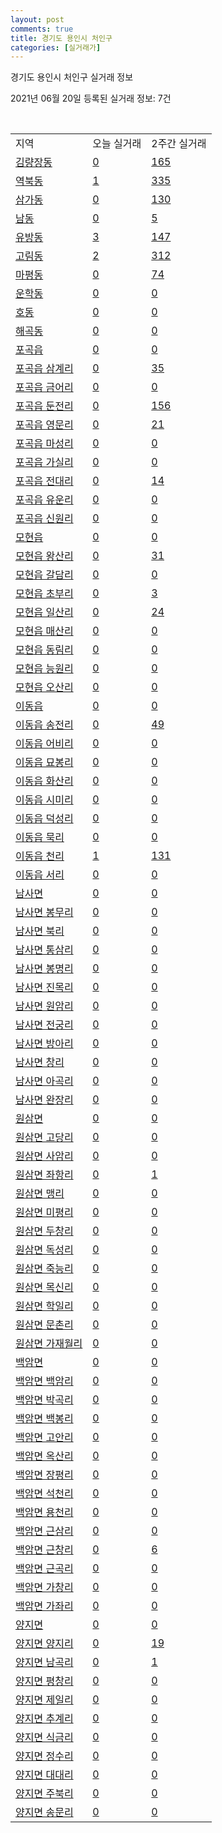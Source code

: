 ```yaml
---
layout: post
comments: true
title: 경기도 용인시 처인구
categories: [실거래가]
---
```


경기도 용인시 처인구 실거래 정보

2021년 06월 20일 등록된 실거래 정보: 7건

<script type="text/javascript">
  google.charts.load('current', {'packages':['corechart']});
  google.charts.setOnLoadCallback(drawChart);

  function drawChart() {
    var data = google.visualization.arrayToDataTable([['거래일', '매매', '전월세', '전매'], ['2021-02', 255, 118, 35], ['2021-03', 286, 124, 42], ['2021-04', 211, 106, 66], ['2021-05', 173, 109, 45], ['2021-06', 48, 34, 7]]);

    var options = {
      title: '최근 유형별 거래량 추이',
      legend: { position: 'bottom' }
    };

    var chart = new google.visualization.LineChart(document.getElementById('columnchart_material'));
    chart.draw(data, (options));
  }
</script>

<div id="columnchart_material" style="width: 450px; margin-left: -35px"></div>
<br>
<table class="sortable">
  <tr>
    <td>지역</td>
    <td>오늘 실거래</td>
    <td>2주간 실거래</td>
  </tr>

  
  <tr class="item">
    <td><a href="4146110100.html">김량장동</a></td>
    <td><a href="4146110100.html">0</a></td>
    <td><a href="4146110100.html">165</a></td>
  </tr>
    

  <tr class="item">
    <td><a href="4146110200.html">역북동</a></td>
    <td><a href="4146110200.html">1</a></td>
    <td><a href="4146110200.html">335</a></td>
  </tr>
    

  <tr class="item">
    <td><a href="4146110300.html">삼가동</a></td>
    <td><a href="4146110300.html">0</a></td>
    <td><a href="4146110300.html">130</a></td>
  </tr>
    

  <tr class="item">
    <td><a href="4146110400.html">남동</a></td>
    <td><a href="4146110400.html">0</a></td>
    <td><a href="4146110400.html">5</a></td>
  </tr>
    

  <tr class="item">
    <td><a href="4146110500.html">유방동</a></td>
    <td><a href="4146110500.html">3</a></td>
    <td><a href="4146110500.html">147</a></td>
  </tr>
    

  <tr class="item">
    <td><a href="4146110600.html">고림동</a></td>
    <td><a href="4146110600.html">2</a></td>
    <td><a href="4146110600.html">312</a></td>
  </tr>
    

  <tr class="item">
    <td><a href="4146110700.html">마평동</a></td>
    <td><a href="4146110700.html">0</a></td>
    <td><a href="4146110700.html">74</a></td>
  </tr>
    

  <tr class="item">
    <td><a href="4146110800.html">운학동</a></td>
    <td><a href="4146110800.html">0</a></td>
    <td><a href="4146110800.html">0</a></td>
  </tr>
    

  <tr class="item">
    <td><a href="4146110900.html">호동</a></td>
    <td><a href="4146110900.html">0</a></td>
    <td><a href="4146110900.html">0</a></td>
  </tr>
    

  <tr class="item">
    <td><a href="4146111000.html">해곡동</a></td>
    <td><a href="4146111000.html">0</a></td>
    <td><a href="4146111000.html">0</a></td>
  </tr>
    

  <tr class="item">
    <td><a href="4146125000.html">포곡읍</a></td>
    <td><a href="4146125000.html">0</a></td>
    <td><a href="4146125000.html">0</a></td>
  </tr>
    

  <tr class="item">
    <td><a href="4146125021.html">포곡읍 삼계리</a></td>
    <td><a href="4146125021.html">0</a></td>
    <td><a href="4146125021.html">35</a></td>
  </tr>
    

  <tr class="item">
    <td><a href="4146125022.html">포곡읍 금어리</a></td>
    <td><a href="4146125022.html">0</a></td>
    <td><a href="4146125022.html">0</a></td>
  </tr>
    

  <tr class="item">
    <td><a href="4146125023.html">포곡읍 둔전리</a></td>
    <td><a href="4146125023.html">0</a></td>
    <td><a href="4146125023.html">156</a></td>
  </tr>
    

  <tr class="item">
    <td><a href="4146125024.html">포곡읍 영문리</a></td>
    <td><a href="4146125024.html">0</a></td>
    <td><a href="4146125024.html">21</a></td>
  </tr>
    

  <tr class="item">
    <td><a href="4146125025.html">포곡읍 마성리</a></td>
    <td><a href="4146125025.html">0</a></td>
    <td><a href="4146125025.html">0</a></td>
  </tr>
    

  <tr class="item">
    <td><a href="4146125026.html">포곡읍 가실리</a></td>
    <td><a href="4146125026.html">0</a></td>
    <td><a href="4146125026.html">0</a></td>
  </tr>
    

  <tr class="item">
    <td><a href="4146125027.html">포곡읍 전대리</a></td>
    <td><a href="4146125027.html">0</a></td>
    <td><a href="4146125027.html">14</a></td>
  </tr>
    

  <tr class="item">
    <td><a href="4146125028.html">포곡읍 유운리</a></td>
    <td><a href="4146125028.html">0</a></td>
    <td><a href="4146125028.html">0</a></td>
  </tr>
    

  <tr class="item">
    <td><a href="4146125029.html">포곡읍 신원리</a></td>
    <td><a href="4146125029.html">0</a></td>
    <td><a href="4146125029.html">0</a></td>
  </tr>
    

  <tr class="item">
    <td><a href="4146125300.html">모현읍</a></td>
    <td><a href="4146125300.html">0</a></td>
    <td><a href="4146125300.html">0</a></td>
  </tr>
    

  <tr class="item">
    <td><a href="4146125321.html">모현읍 왕산리</a></td>
    <td><a href="4146125321.html">0</a></td>
    <td><a href="4146125321.html">31</a></td>
  </tr>
    

  <tr class="item">
    <td><a href="4146125322.html">모현읍 갈담리</a></td>
    <td><a href="4146125322.html">0</a></td>
    <td><a href="4146125322.html">0</a></td>
  </tr>
    

  <tr class="item">
    <td><a href="4146125323.html">모현읍 초부리</a></td>
    <td><a href="4146125323.html">0</a></td>
    <td><a href="4146125323.html">3</a></td>
  </tr>
    

  <tr class="item">
    <td><a href="4146125324.html">모현읍 일산리</a></td>
    <td><a href="4146125324.html">0</a></td>
    <td><a href="4146125324.html">24</a></td>
  </tr>
    

  <tr class="item">
    <td><a href="4146125325.html">모현읍 매산리</a></td>
    <td><a href="4146125325.html">0</a></td>
    <td><a href="4146125325.html">0</a></td>
  </tr>
    

  <tr class="item">
    <td><a href="4146125326.html">모현읍 동림리</a></td>
    <td><a href="4146125326.html">0</a></td>
    <td><a href="4146125326.html">0</a></td>
  </tr>
    

  <tr class="item">
    <td><a href="4146125327.html">모현읍 능원리</a></td>
    <td><a href="4146125327.html">0</a></td>
    <td><a href="4146125327.html">0</a></td>
  </tr>
    

  <tr class="item">
    <td><a href="4146125328.html">모현읍 오산리</a></td>
    <td><a href="4146125328.html">0</a></td>
    <td><a href="4146125328.html">0</a></td>
  </tr>
    

  <tr class="item">
    <td><a href="4146125600.html">이동읍</a></td>
    <td><a href="4146125600.html">0</a></td>
    <td><a href="4146125600.html">0</a></td>
  </tr>
    

  <tr class="item">
    <td><a href="4146125621.html">이동읍 송전리</a></td>
    <td><a href="4146125621.html">0</a></td>
    <td><a href="4146125621.html">49</a></td>
  </tr>
    

  <tr class="item">
    <td><a href="4146125622.html">이동읍 어비리</a></td>
    <td><a href="4146125622.html">0</a></td>
    <td><a href="4146125622.html">0</a></td>
  </tr>
    

  <tr class="item">
    <td><a href="4146125623.html">이동읍 묘봉리</a></td>
    <td><a href="4146125623.html">0</a></td>
    <td><a href="4146125623.html">0</a></td>
  </tr>
    

  <tr class="item">
    <td><a href="4146125624.html">이동읍 화산리</a></td>
    <td><a href="4146125624.html">0</a></td>
    <td><a href="4146125624.html">0</a></td>
  </tr>
    

  <tr class="item">
    <td><a href="4146125625.html">이동읍 시미리</a></td>
    <td><a href="4146125625.html">0</a></td>
    <td><a href="4146125625.html">0</a></td>
  </tr>
    

  <tr class="item">
    <td><a href="4146125626.html">이동읍 덕성리</a></td>
    <td><a href="4146125626.html">0</a></td>
    <td><a href="4146125626.html">0</a></td>
  </tr>
    

  <tr class="item">
    <td><a href="4146125627.html">이동읍 묵리</a></td>
    <td><a href="4146125627.html">0</a></td>
    <td><a href="4146125627.html">0</a></td>
  </tr>
    

  <tr class="item">
    <td><a href="4146125628.html">이동읍 천리</a></td>
    <td><a href="4146125628.html">1</a></td>
    <td><a href="4146125628.html">131</a></td>
  </tr>
    

  <tr class="item">
    <td><a href="4146125629.html">이동읍 서리</a></td>
    <td><a href="4146125629.html">0</a></td>
    <td><a href="4146125629.html">0</a></td>
  </tr>
    

  <tr class="item">
    <td><a href="4146132000.html">남사면</a></td>
    <td><a href="4146132000.html">0</a></td>
    <td><a href="4146132000.html">0</a></td>
  </tr>
    

  <tr class="item">
    <td><a href="4146132021.html">남사면 봉무리</a></td>
    <td><a href="4146132021.html">0</a></td>
    <td><a href="4146132021.html">0</a></td>
  </tr>
    

  <tr class="item">
    <td><a href="4146132022.html">남사면 북리</a></td>
    <td><a href="4146132022.html">0</a></td>
    <td><a href="4146132022.html">0</a></td>
  </tr>
    

  <tr class="item">
    <td><a href="4146132023.html">남사면 통삼리</a></td>
    <td><a href="4146132023.html">0</a></td>
    <td><a href="4146132023.html">0</a></td>
  </tr>
    

  <tr class="item">
    <td><a href="4146132024.html">남사면 봉명리</a></td>
    <td><a href="4146132024.html">0</a></td>
    <td><a href="4146132024.html">0</a></td>
  </tr>
    

  <tr class="item">
    <td><a href="4146132025.html">남사면 진목리</a></td>
    <td><a href="4146132025.html">0</a></td>
    <td><a href="4146132025.html">0</a></td>
  </tr>
    

  <tr class="item">
    <td><a href="4146132026.html">남사면 원암리</a></td>
    <td><a href="4146132026.html">0</a></td>
    <td><a href="4146132026.html">0</a></td>
  </tr>
    

  <tr class="item">
    <td><a href="4146132027.html">남사면 전궁리</a></td>
    <td><a href="4146132027.html">0</a></td>
    <td><a href="4146132027.html">0</a></td>
  </tr>
    

  <tr class="item">
    <td><a href="4146132028.html">남사면 방아리</a></td>
    <td><a href="4146132028.html">0</a></td>
    <td><a href="4146132028.html">0</a></td>
  </tr>
    

  <tr class="item">
    <td><a href="4146132029.html">남사면 창리</a></td>
    <td><a href="4146132029.html">0</a></td>
    <td><a href="4146132029.html">0</a></td>
  </tr>
    

  <tr class="item">
    <td><a href="4146132030.html">남사면 아곡리</a></td>
    <td><a href="4146132030.html">0</a></td>
    <td><a href="4146132030.html">0</a></td>
  </tr>
    

  <tr class="item">
    <td><a href="4146132031.html">남사면 완장리</a></td>
    <td><a href="4146132031.html">0</a></td>
    <td><a href="4146132031.html">0</a></td>
  </tr>
    

  <tr class="item">
    <td><a href="4146134000.html">원삼면</a></td>
    <td><a href="4146134000.html">0</a></td>
    <td><a href="4146134000.html">0</a></td>
  </tr>
    

  <tr class="item">
    <td><a href="4146134021.html">원삼면 고당리</a></td>
    <td><a href="4146134021.html">0</a></td>
    <td><a href="4146134021.html">0</a></td>
  </tr>
    

  <tr class="item">
    <td><a href="4146134022.html">원삼면 사암리</a></td>
    <td><a href="4146134022.html">0</a></td>
    <td><a href="4146134022.html">0</a></td>
  </tr>
    

  <tr class="item">
    <td><a href="4146134023.html">원삼면 좌항리</a></td>
    <td><a href="4146134023.html">0</a></td>
    <td><a href="4146134023.html">1</a></td>
  </tr>
    

  <tr class="item">
    <td><a href="4146134024.html">원삼면 맹리</a></td>
    <td><a href="4146134024.html">0</a></td>
    <td><a href="4146134024.html">0</a></td>
  </tr>
    

  <tr class="item">
    <td><a href="4146134025.html">원삼면 미평리</a></td>
    <td><a href="4146134025.html">0</a></td>
    <td><a href="4146134025.html">0</a></td>
  </tr>
    

  <tr class="item">
    <td><a href="4146134026.html">원삼면 두창리</a></td>
    <td><a href="4146134026.html">0</a></td>
    <td><a href="4146134026.html">0</a></td>
  </tr>
    

  <tr class="item">
    <td><a href="4146134027.html">원삼면 독성리</a></td>
    <td><a href="4146134027.html">0</a></td>
    <td><a href="4146134027.html">0</a></td>
  </tr>
    

  <tr class="item">
    <td><a href="4146134028.html">원삼면 죽능리</a></td>
    <td><a href="4146134028.html">0</a></td>
    <td><a href="4146134028.html">0</a></td>
  </tr>
    

  <tr class="item">
    <td><a href="4146134029.html">원삼면 목신리</a></td>
    <td><a href="4146134029.html">0</a></td>
    <td><a href="4146134029.html">0</a></td>
  </tr>
    

  <tr class="item">
    <td><a href="4146134030.html">원삼면 학일리</a></td>
    <td><a href="4146134030.html">0</a></td>
    <td><a href="4146134030.html">0</a></td>
  </tr>
    

  <tr class="item">
    <td><a href="4146134031.html">원삼면 문촌리</a></td>
    <td><a href="4146134031.html">0</a></td>
    <td><a href="4146134031.html">0</a></td>
  </tr>
    

  <tr class="item">
    <td><a href="4146134032.html">원삼면 가재월리</a></td>
    <td><a href="4146134032.html">0</a></td>
    <td><a href="4146134032.html">0</a></td>
  </tr>
    

  <tr class="item">
    <td><a href="4146135000.html">백암면</a></td>
    <td><a href="4146135000.html">0</a></td>
    <td><a href="4146135000.html">0</a></td>
  </tr>
    

  <tr class="item">
    <td><a href="4146135021.html">백암면 백암리</a></td>
    <td><a href="4146135021.html">0</a></td>
    <td><a href="4146135021.html">0</a></td>
  </tr>
    

  <tr class="item">
    <td><a href="4146135022.html">백암면 박곡리</a></td>
    <td><a href="4146135022.html">0</a></td>
    <td><a href="4146135022.html">0</a></td>
  </tr>
    

  <tr class="item">
    <td><a href="4146135023.html">백암면 백봉리</a></td>
    <td><a href="4146135023.html">0</a></td>
    <td><a href="4146135023.html">0</a></td>
  </tr>
    

  <tr class="item">
    <td><a href="4146135024.html">백암면 고안리</a></td>
    <td><a href="4146135024.html">0</a></td>
    <td><a href="4146135024.html">0</a></td>
  </tr>
    

  <tr class="item">
    <td><a href="4146135025.html">백암면 옥산리</a></td>
    <td><a href="4146135025.html">0</a></td>
    <td><a href="4146135025.html">0</a></td>
  </tr>
    

  <tr class="item">
    <td><a href="4146135026.html">백암면 장평리</a></td>
    <td><a href="4146135026.html">0</a></td>
    <td><a href="4146135026.html">0</a></td>
  </tr>
    

  <tr class="item">
    <td><a href="4146135027.html">백암면 석천리</a></td>
    <td><a href="4146135027.html">0</a></td>
    <td><a href="4146135027.html">0</a></td>
  </tr>
    

  <tr class="item">
    <td><a href="4146135028.html">백암면 용천리</a></td>
    <td><a href="4146135028.html">0</a></td>
    <td><a href="4146135028.html">0</a></td>
  </tr>
    

  <tr class="item">
    <td><a href="4146135029.html">백암면 근삼리</a></td>
    <td><a href="4146135029.html">0</a></td>
    <td><a href="4146135029.html">0</a></td>
  </tr>
    

  <tr class="item">
    <td><a href="4146135030.html">백암면 근창리</a></td>
    <td><a href="4146135030.html">0</a></td>
    <td><a href="4146135030.html">6</a></td>
  </tr>
    

  <tr class="item">
    <td><a href="4146135031.html">백암면 근곡리</a></td>
    <td><a href="4146135031.html">0</a></td>
    <td><a href="4146135031.html">0</a></td>
  </tr>
    

  <tr class="item">
    <td><a href="4146135032.html">백암면 가창리</a></td>
    <td><a href="4146135032.html">0</a></td>
    <td><a href="4146135032.html">0</a></td>
  </tr>
    

  <tr class="item">
    <td><a href="4146135033.html">백암면 가좌리</a></td>
    <td><a href="4146135033.html">0</a></td>
    <td><a href="4146135033.html">0</a></td>
  </tr>
    

  <tr class="item">
    <td><a href="4146136000.html">양지면</a></td>
    <td><a href="4146136000.html">0</a></td>
    <td><a href="4146136000.html">0</a></td>
  </tr>
    

  <tr class="item">
    <td><a href="4146136021.html">양지면 양지리</a></td>
    <td><a href="4146136021.html">0</a></td>
    <td><a href="4146136021.html">19</a></td>
  </tr>
    

  <tr class="item">
    <td><a href="4146136022.html">양지면 남곡리</a></td>
    <td><a href="4146136022.html">0</a></td>
    <td><a href="4146136022.html">1</a></td>
  </tr>
    

  <tr class="item">
    <td><a href="4146136023.html">양지면 평창리</a></td>
    <td><a href="4146136023.html">0</a></td>
    <td><a href="4146136023.html">0</a></td>
  </tr>
    

  <tr class="item">
    <td><a href="4146136024.html">양지면 제일리</a></td>
    <td><a href="4146136024.html">0</a></td>
    <td><a href="4146136024.html">0</a></td>
  </tr>
    

  <tr class="item">
    <td><a href="4146136025.html">양지면 추계리</a></td>
    <td><a href="4146136025.html">0</a></td>
    <td><a href="4146136025.html">0</a></td>
  </tr>
    

  <tr class="item">
    <td><a href="4146136026.html">양지면 식금리</a></td>
    <td><a href="4146136026.html">0</a></td>
    <td><a href="4146136026.html">0</a></td>
  </tr>
    

  <tr class="item">
    <td><a href="4146136027.html">양지면 정수리</a></td>
    <td><a href="4146136027.html">0</a></td>
    <td><a href="4146136027.html">0</a></td>
  </tr>
    

  <tr class="item">
    <td><a href="4146136028.html">양지면 대대리</a></td>
    <td><a href="4146136028.html">0</a></td>
    <td><a href="4146136028.html">0</a></td>
  </tr>
    

  <tr class="item">
    <td><a href="4146136029.html">양지면 주북리</a></td>
    <td><a href="4146136029.html">0</a></td>
    <td><a href="4146136029.html">0</a></td>
  </tr>
    

  <tr class="item">
    <td><a href="4146136030.html">양지면 송문리</a></td>
    <td><a href="4146136030.html">0</a></td>
    <td><a href="4146136030.html">0</a></td>
  </tr>
    


</table>


    